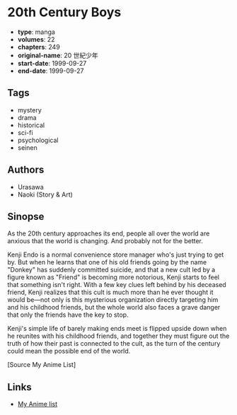 # 20th Century Boys

-   **type**: manga
-   **volumes**: 22
-   **chapters**: 249
-   **original-name**: 20 世紀少年
-   **start-date**: 1999-09-27
-   **end-date**: 1999-09-27

## Tags

-   mystery
-   drama
-   historical
-   sci-fi
-   psychological
-   seinen

## Authors

-   Urasawa
-   Naoki (Story & Art)

## Sinopse

As the 20th century approaches its end, people all over the world are anxious that the world is changing. And probably not for the better.

Kenji Endo is a normal convenience store manager who's just trying to get by. But when he learns that one of his old friends going by the name "Donkey" has suddenly committed suicide, and that a new cult led by a figure known as "Friend" is becoming more notorious, Kenji starts to feel that something isn't right. With a few key clues left behind by his deceased friend, Kenji realizes that this cult is much more than he ever thought it would be—not only is this mysterious organization directly targeting him and his childhood friends, but the whole world also faces a grave danger that only the friends have the key to stop.

Kenji's simple life of barely making ends meet is flipped upside down when he reunites with his childhood friends, and together they must figure out the truth of how their past is connected to the cult, as the turn of the century could mean the possible end of the world.

[Source My Anime List]

## Links

-   [My Anime list](https://myanimelist.net/manga/3/20th_Century_Boys)
